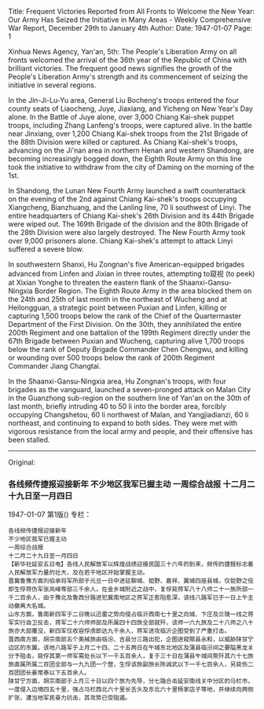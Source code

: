 Title: Frequent Victories Reported from All Fronts to Welcome the New Year: Our Army Has Seized the Initiative in Many Areas - Weekly Comprehensive War Report, December 29th to January 4th
Author:
Date: 1947-01-07
Page: 1

Xinhua News Agency, Yan'an, 5th: The People's Liberation Army on all fronts welcomed the arrival of the 36th year of the Republic of China with brilliant victories. The frequent good news signifies the growth of the People's Liberation Army's strength and its commencement of seizing the initiative in several regions.

In the Jin-Ji-Lu-Yu area, General Liu Bocheng's troops entered the four county seats of Liaocheng, Juye, Jiaxiang, and Yicheng on New Year's Day alone. In the Battle of Juye alone, over 3,000 Chiang Kai-shek puppet troops, including Zhang Lanfeng's troops, were captured alive. In the battle near Jinxiang, over 1,200 Chiang Kai-shek troops from the 21st Brigade of the 88th Division were killed or captured. As Chiang Kai-shek's troops, advancing on the Ji'nan area in northern Henan and western Shandong, are becoming increasingly bogged down, the Eighth Route Army on this line took the initiative to withdraw from the city of Daming on the morning of the 1st.

In Shandong, the Lunan New Fourth Army launched a swift counterattack on the evening of the 2nd against Chiang Kai-shek's troops occupying Xiangcheng, Bianzhuang, and the Lanling line, 70 li southwest of Linyi. The entire headquarters of Chiang Kai-shek's 26th Division and its 44th Brigade were wiped out. The 169th Brigade of the division and the 80th Brigade of the 28th Division were also largely destroyed. The New Fourth Army took over 9,000 prisoners alone. Chiang Kai-shek's attempt to attack Linyi suffered a severe blow.

In southwestern Shanxi, Hu Zongnan's five American-equipped brigades advanced from Linfen and Jixian in three routes, attempting to窥视 (to peek) at Xixian Yonghe to threaten the eastern flank of the Shaanxi-Gansu-Ningxia Border Region. The Eighth Route Army in the area blocked them on the 24th and 25th of last month in the northeast of Wucheng and at Heilongguan, a strategic point between Puxian and Linfen, killing or capturing 1,500 troops below the rank of the Chief of the Quartermaster Department of the First Division. On the 30th, they annihilated the entire 200th Regiment and one battalion of the 199th Regiment directly under the 67th Brigade between Puxian and Wucheng, capturing alive 1,700 troops below the rank of Deputy Brigade Commander Chen Chengwu, and killing or wounding over 500 troops below the rank of 200th Regiment Commander Jiang Changtai.

In the Shaanxi-Gansu-Ningxia area, Hu Zongnan's troops, with four brigades as the vanguard, launched a seven-pronged attack on Malan City in the Guanzhong sub-region on the southern line of Yan'an on the 30th of last month, briefly intruding 40 to 50 li into the border area, forcibly occupying Changshetou, 60 li northwest of Malan, and Yangjiadianzi, 60 li northeast, and continuing to expand to both sides. They were met with vigorous resistance from the local army and people, and their offensive has been stalled.



<hr /> 

Original: 


### 各线频传捷报迎接新年  不少地区我军已握主动  一周综合战报  十二月二十九日至一月四日

1947-01-07
第1版()
专栏：

    各线频传捷报迎接新年
    不少地区我军已握主动
    一周综合战报
    十二月二十九日至一月四日
    【新华社延安五日电】各线人民解放军以辉煌战绩迎接民国三十六年的到来，频传的捷报标志着人民解放军力量的壮大，及在若干地区开始掌握主动。
    晋冀鲁豫方面刘伯承将军所部于元旦一日中进驻聊城、钜野、嘉祥、翼城四座县城，仅钜野之役即生俘蒋伪军张岚峰等部三千余人，在金乡城附近之战中，复俘毙蒋军八十八师二十一旅所部一千二百余人，由于豫北及鲁西分路进犯冀南地区之蒋军正愈陷愈深，该线八路军已于一日上午主动撤离大名城。
    山东方面，鲁南新四军于二日晚以迅雷之势向侵占临沂西南七十里之向城、卞庄及兰陵一线之蒋军实行自卫反击，蒋军二十六师师部及所属四十四旅全部就歼，该师一六九旅及二十八师之八十旅亦大部覆没，新四军仅收容俘虏即达九千余人，蒋军进攻临沂企图受到了严重打击。
    晋西南方面，胡宗南部五个美械旅由临汾、吉县分三路出犯，企图进窥隰县永和，以威胁陕甘宁边区的东翼。该地八路军于上月二十四、二十五两日在午城东北地区及蒲县临汾间之要隘黑龙关分予阻击，毙俘其第一师军需处长以下一千五百余人，复于三十日在蒲县午城间聚歼其六十七旅旅直属所属二百团全部与一九九团一个营，生俘该旅副旅长陈诚武以下一千七百余人，另毙伤二百团团长姜常泰以下五百余人。
    陕甘宁方面，胡宗南部于上月三十日以四个旅为先导，分七路合击延安南线关中分区的马栏市，一度侵入边境四五十里，强占马栏西北六十里长舌头及东北六十里杨家店子等地，并继续向两侧扩张，遭当地军民奋力抗击，其攻势已受阻遏。
